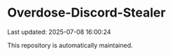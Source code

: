 # Overdose-Discord-Stealer

Last updated: 2025-07-08 16:00:24

This repository is automatically maintained.
